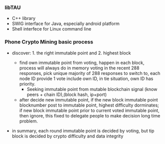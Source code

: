### libTAU
* C++ library
* SWIG interface for Java, especially android platform
* Shell interfece for Linux command line

### Phone Crypto Mining basic process
* discover: 1. the right immutable point and 2. highest block
    * find own immutable point from voting, happen in each block, process will always do in memory voting in the recent 288 responses, pick unique majority of 288 responses to switch to, each node ID provide 1 vote include own ID, in tie situation, own ID has priority.
      * Seeking immutable point from mutable blockchain signal (know peers + chain ID),(block hash, ip+port)
    * after decide new immutable point, if the new block immutable point blocknumber post to immutable point, highest difficulty dorminates; if new block immutable point prior to current voted immutable point, then ignore, this fixed to delegate people to make decision long time problem.
        
* in summary, each round immutable point is decided by voting, but tip block is decided by crypto difficulty and data integrity
